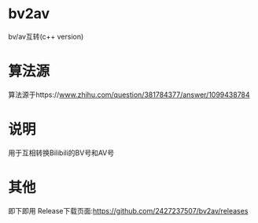 # bv2av
bv/av互转(c++ version)
# 算法源
算法源于https://www.zhihu.com/question/381784377/answer/1099438784
# 说明
用于互相转换Bilibili的BV号和AV号
# 其他
即下即用 Release下载页面:https://github.com/2427237507/bv2av/releases
